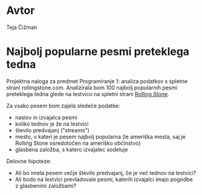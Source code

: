# Avtor
Teja Čižman

# Najbolj popularne pesmi preteklega tedna
Projektna naloga za predmet Programiranje 1: analiza podatkov s spletne strani rollingstone.com.
Analizirala bom 100 najbolj popularnih pesmi preteklega tedna glede na lestvico
na spletni strani [Rolling Stone](https://www.rollingstone.com/charts/songs/).

Za vsako pesem bom zajela sledeče podatke:
- naslov in izvajalca pesmi
- koliko tednov je že na lestvici
- število predvajanj ("streams")
- mesto, v kateri je pesem najbolj popularna (le ameriška mesta, saj je Rolling Stone osredotočen na ameriško občinstvo)
- glasbena založba, s katero izvajalec sodeluje

Delovne hipoteze:
* Ali bo imela pesem večje število predvajanj, če je več tednov na lestvici?
* Ali bodo na lestvici prevladovale pesmi, katerih izvajalci imajo pogodbe z glasbenimi založbami?